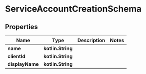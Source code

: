 
# ServiceAccountCreationSchema

## Properties
Name | Type | Description | Notes
------------ | ------------- | ------------- | -------------
**name** | **kotlin.String** |  | 
**clientId** | **kotlin.String** |  | 
**displayName** | **kotlin.String** |  | 



